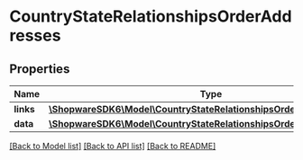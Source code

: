 # CountryStateRelationshipsOrderAddresses

## Properties
Name | Type | Description | Notes
------------ | ------------- | ------------- | -------------
**links** | [**\ShopwareSDK6\Model\CountryStateRelationshipsOrderAddressesLinks**](CountryStateRelationshipsOrderAddressesLinks.md) |  | [optional] 
**data** | [**\ShopwareSDK6\Model\CountryStateRelationshipsOrderAddressesData[]**](CountryStateRelationshipsOrderAddressesData.md) |  | [optional] 

[[Back to Model list]](../../README.md#documentation-for-models) [[Back to API list]](../../README.md#documentation-for-api-endpoints) [[Back to README]](../../README.md)

